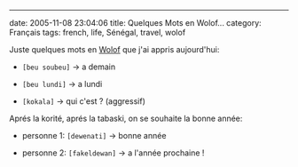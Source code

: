 ---
date: 2005-11-08 23:04:06
title: Quelques Mots en Wolof...
category: Français
tags: french, life, Sénégal, travel, wolof

Juste quelques mots en [Wolof](http://fr.wikipedia.org/wiki/Wolof) que j'ai appris aujourd'hui:

  * `[beu soubeu]` -> a demain

  * `[beu lundi]` -> a lundi

  * `[kokala]` -> qui c'est ? (aggressif)

Aprés la korité, aprés la tabaski, on se souhaite la bonne année:

  * personne 1: `[dewenati]` -> bonne année

  * personne 2: `[fakeldewan]` -> a l'année prochaine !

